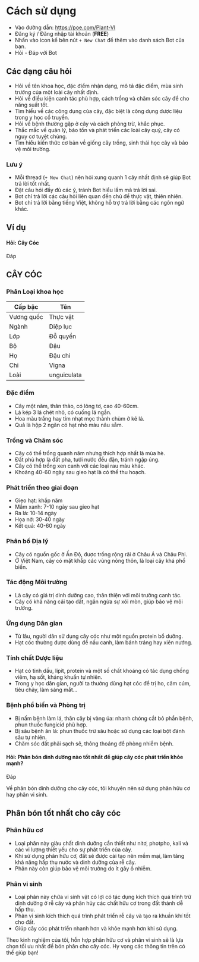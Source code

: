 # Cách sử dụng

- Vào đường dẫn: https://poe.com/Plant-VI 
- Đăng ký / Đăng nhập tài khoản (**FREE**)
- Nhấn vào icon kế bên nút `+ New Chat` để thêm vào danh sách Bot của bạn.
- Hỏi - Đáp với Bot

## Các dạng câu hỏi

- Hỏi về tên khoa học, đặc điểm nhận dạng, mô tả đặc điểm, mùa sinh trưởng của một loài cây nhất định.
- Hỏi về điều kiện canh tác phù hợp, cách trồng và chăm sóc cây để cho năng suất tốt.
- Tìm hiểu về các công dụng của cây, đặc biệt là công dụng dược liệu trong y học cổ truyền.
- Hỏi về bệnh thường gặp ở cây và cách phòng trừ, khắc phục.
- Thắc mắc về quản lý, bảo tồn và phát triển các loài cây quý, cây có nguy cơ tuyệt chủng.
- Tìm hiểu kiến thức cơ bản về giống cây trồng, sinh thái học cây và bảo vệ môi trường.

### Lưu ý
- Mỗi thread (`+ New Chat`) nên hỏi xung quanh 1 cây nhất định sẽ giúp Bot trả lời tốt nhất.
- Đặt câu hỏi đầy đủ các ý, tránh Bot hiểu lầm mà trả lời sai.
- Bot chỉ trả lời các câu hỏi liên quan đến chủ đề thực vật, thiên nhiên.
- Bot chỉ trả lời bằng tiếng Việt, không hỗ trợ trả lời bằng các ngôn ngữ khác.

## Ví dụ

#### Hỏi: Cây Cóc
Đáp

## CÂY CÓC
### Phân Loại khoa học

|Cấp bậc|Tên|
|-|-|
|Vương quốc|Thực vật|
|Ngành|Diệp lục| 
|Lớp|Đỗ quyển|
|Bộ|Đậu|
|Họ|Đậu chi|
|Chi|Vigna|
|Loài|unguiculata|

### Đặc điểm
- Cây một năm, thân thảo, có lông tơ, cao 40-60cm.
- Lá kép 3 lá chét nhỏ, có cuống lá ngắn.
- Hoa màu trắng hay tím nhạt mọc thành chùm ở kẽ lá. 
- Quả là hộp 2 ngăn có hạt nhỏ màu nâu sẫm.

### Trồng và Chăm sóc
- Cây có thể trồng quanh năm nhưng thích hợp nhất là mùa hè.
- Đất phù hợp là đất pha, tưới nước đều đặn, tránh ngập úng.
- Cây có thể trồng xen canh với các loại rau màu khác.  
- Khoảng 40-60 ngày sau gieo hạt là có thể thu hoạch.

### Phát triển theo giai đoạn
- Gieo hạt: khắp năm
- Mầm xanh: 7-10 ngày sau gieo hạt   
- Ra lá: 10-14 ngày
- Hoa nở: 30-40 ngày
- Kết quả: 40-60 ngày 

### Phân bố Địa lý
- Cây có nguồn gốc ở Ấn Độ, được trồng rộng rãi ở Châu Á và Châu Phi.
- Ở Việt Nam, cây có mặt khắp các vùng nông thôn, là loại cây khá phổ biến.

### Tác động Môi trường
- Là cây có giá trị dinh dưỡng cao, thân thiện với môi trường canh tác.  
- Cây có khả năng cải tạo đất, ngăn ngừa sự xói mòn, giúp bảo vệ môi trường.

### Ứng dụng Dân gian
- Từ lâu, người dân sử dụng cây cóc như một nguồn protein bổ dưỡng.
- Hạt cóc thường được dùng để nấu canh, làm bánh tráng hay xiên nướng.

### Tính chất Dược liệu  
- Hạt có tinh dầu, lipit, protein và một số chất khoáng có tác dụng chống viêm, hạ sốt, kháng khuẩn tự nhiên.
- Trong y học dân gian, người ta thường dùng hạt cóc để trị ho, cảm cúm, tiêu chảy, làm sáng mắt...

### Bệnh phổ biến và Phòng trị
- Bị nấm bệnh làm lá, thân cây bị vàng úa: nhanh chóng cắt bỏ phần bệnh, phun thuốc fungicid phù hợp.
- Bị sâu bệnh ăn lá: phun thuốc trừ sâu hoặc sử dụng các loại bột đánh sâu tự nhiên.
- Chăm sóc đất phải sạch sẽ, thông thoáng để phòng nhiễm bệnh.

#### Hỏi: Phân bón dinh dưỡng nào tốt nhất để giúp cây cóc phát triển khỏe mạnh?
Đáp

Về phân bón dinh dưỡng cho cây cóc, tôi khuyên nên sử dụng phân hữu cơ hay phân vi sinh.

## Phân bón tốt nhất cho cây cóc

### Phân hữu cơ
- Loại phân này giàu chất dinh dưỡng cần thiết như nitơ, photpho, kali và các vi lượng thiết yếu cho sự phát triển của cây. 
- Khi sử dụng phân hữu cơ, đất sẽ được cải tạo nên mềm mại, làm tăng khả năng hấp thụ nước và dinh dưỡng của rễ cây.
- Phân này còn giúp bảo vệ môi trường do ít gây ô nhiễm.

### Phân vi sinh
- Loại phân này chứa vi sinh vật có lợi có tác dụng kích thích quá trình trữ dinh dưỡng ở rễ cây và phân hủy các chất hữu cơ trong đất thành dễ hấp thu.
- Phân vi sinh kích thích quá trình phát triển rễ cây và tạo ra khuần khí tốt cho đất.
- Giúp cây cóc phát triển nhanh hơn và khỏe mạnh hơn khi sử dụng.

Theo kinh nghiệm của tôi, hỗn hợp phân hữu cơ và phân vi sinh sẽ là lựa chọn tối ưu nhất để bón phân cho cây cóc. Hy vọng các thông tin trên có thể giúp bạn!
